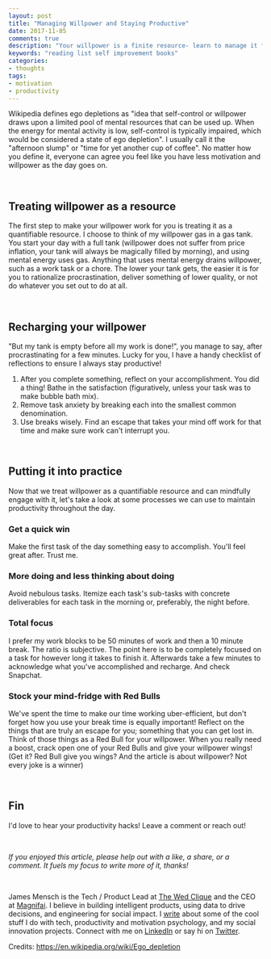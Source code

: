 ```yaml
---
layout: post
title: "Managing Willpower and Staying Productive"
date: 2017-11-05
comments: true
description: "Your willpower is a finite resource- learn to manage it for maximum productivity."
keywords: "reading list self improvement books"
categories:
- thoughts
tags:
- motivation
- productivity
---
```


Wikipedia defines ego depletions as "idea that self-control or willpower draws upon a limited pool of mental resources that can be used up. When the energy for mental activity is low, self-control is typically impaired, which would be considered a state of ego depletion". I usually call it the "afternoon slump" or "time for yet another cup of coffee". No matter how you define it, everyone can agree you feel like you have less motivation and willpower as the day goes on.

<br/>


## Treating willpower as a resource

The first step to make your willpower work for you is treating it as a quantifiable resource. I choose to think of my willpower gas in a gas tank. You start your day with a full tank (willpower does not suffer from price inflation, your tank will always be magically filled by morning), and using mental energy uses gas. Anything that uses mental energy drains willpower, such as a work task or a chore. The lower your tank gets, the easier it is for you to rationalize procrastination, deliver something of lower quality, or not do whatever you set out to do at all.

<br/>

## Recharging your willpower

"But my tank is empty before all my work is done!", you manage to say, after procrastinating for a few minutes. Lucky for you, I have a handy checklist of reflections to ensure I always stay productive!

1) After you complete something, reflect on your accomplishment. You did a thing! Bathe in the satisfaction (figuratively, unless your task was to make bubble bath mix).
2) Remove task anxiety by breaking each into the smallest common denomination.
3) Use breaks wisely. Find an escape that takes your mind off work for that time and make sure work can't interrupt you.

<br/>

## Putting it into practice

Now that we treat willpower as a quantifiable resource and can mindfully engage with it, let's take a look at some processes we can use to maintain productivity throughout the day.

### Get a quick win

Make the first task of the day something easy to accomplish. You'll feel great after. Trust me.

### More doing and less thinking about doing

Avoid nebulous tasks. Itemize each task's sub-tasks with concrete deliverables for each task in the morning or, preferably, the night before.

### Total focus

I prefer my work blocks to be 50 minutes of work and then a 10 minute break. The ratio is subjective. The point here is to be completely focused on a task for however long it takes to finish it. Afterwards take a few minutes to acknowledge what you've accomplished and recharge. And check Snapchat.

### Stock your mind-fridge with Red Bulls
We've spent the time to make our time working uber-efficient, but don't forget how you use your break time is equally important! Reflect on the things that are truly an escape for you; something that you can get lost in. Think of those things as a Red Bull for your willpower. When you really need a boost, crack open one of your Red Bulls and give your willpower wings! (Get it? Red Bull give you wings? And the article is about willpower? Not every joke is a winner)

<br/>

## Fin

I'd love to hear your productivity hacks! Leave a comment or reach out!

<br/>

<i>If you enjoyed this article, please help out with a like, a share, or a comment. It fuels my focus to write more of it, thanks!</i>

<br/>

James Mensch is the Tech / Product Lead at <a href='https://www.thewedclique.com'>The Wed Clique</a> and the CEO at <a href='http://magnifai.io'>Magnifai</a>. I believe in building intelligent products, using data to drive decisions, and engineering for social impact. I <a href='https://medium.com/@james_mensch'>write</a> about some of the cool stuff I do with tech, productivity and motivation psychology, and my social innovation projects. Connect with me on <a href='https://www.linkedin.com/in/james-mensch/'>LinkedIn</a> or say hi on <a href='https://twitter.com/thebestmensch'>Twitter</a>.




Credits:
https://en.wikipedia.org/wiki/Ego_depletion